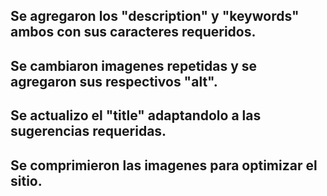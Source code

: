 ## Se agregaron los <meta> "description" y "keywords" ambos con sus caracteres requeridos.
## Se cambiaron imagenes repetidas y se agregaron sus respectivos "alt".
## Se actualizo el "title" adaptandolo a las sugerencias requeridas.
## Se comprimieron las imagenes para optimizar el sitio.
